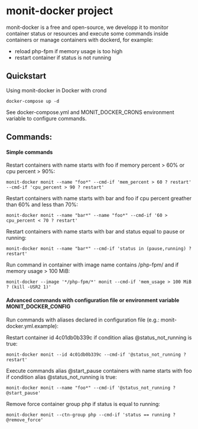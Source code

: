 # monit-docker project

monit-docker is a free and open-source, we developp it to monitor container status or resources
and execute some commands inside containers or manage containers with dockerd, for example:
 - reload php-fpm if memory usage is too high
 - restart container if status is not running

## Quickstart

Using monit-docker in Docker with crond

`docker-compose up -d`

See docker-compose.yml and MONIT\_DOCKER\_CRONS environment variable to configure commands.

## Commands:

#### Simple commands

Restart containers with name starts with foo if memory percent > 60% or cpu percent > 90%:

`monit-docker monit --name "foo*" --cmd-if 'mem_percent > 60 ? restart' --cmd-if 'cpu_percent > 90 ? restart'`

Restart containers with name starts with bar and foo if cpu percent greather than 60% and less than 70%:

`monit-docker monit --name "bar*" --name "foo*" --cmd-if '60 > cpu_percent < 70 ? restart'`

Restart containers with name starts with bar and status equal to pause or running:

`monit-docker monit --name "bar*" --cmd-if 'status in (pause,running) ? restart'`

Run command in container with image name contains /php-fpm/ and if memory usage > 100 MiB:

`monit-docker --image '*/php-fpm/*' monit --cmd-if 'mem_usage > 100 MiB ? (kill -USR2 1)'`

#### Advanced commands with configuration file or environment variable MONIT\_DOCKER\_CONFIG

Run commands with aliases declared in configuration file (e.g.: monit-docker.yml.example):

Restart container id 4c01db0b339c if condition alias @status\_not\_running is true:

`monit-docker monit --id 4c01db0b339c --cmd-if '@status_not_running ? restart'`

Execute commands alias @start\_pause containers with name starts with foo if condition alias @status\_not\_running is true:

`monit-docker monit --name "foo*" --cmd-if '@status_not_running ? @start_pause'`

Remove force container group php if status is equal to running:

`monit-docker monit --ctn-group php --cmd-if 'status == running ? @remove_force'`
